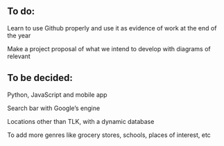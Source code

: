 ## To do:
Learn to use Github properly and use it as evidence of work at the end of the year

Make a project proposal of what we intend to develop with diagrams of relevant
## To be decided:
Python, JavaScript and mobile app

Search bar with Google’s engine

Locations other than TLK, with a dynamic database

To add more genres like grocery stores, schools, places of interest, etc



